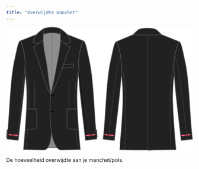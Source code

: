 ```yaml
---
title: "Overwijdte manchet"
---
```


![Overwijdte manchet](cuffease.svg)

De hoeveelheid overwijdte aan je manchet/pols.





